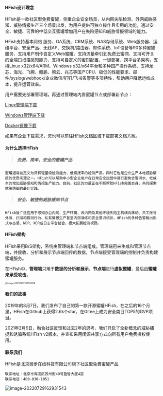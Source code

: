 #### HFish设计理念

HFish是一款社区型免费蜜罐，侧重企业安全场景，从内网失陷检测、外网威胁感知、威胁情报生产三个场景出发，为用户提供可独立操作且实用的功能，通过安全、敏捷、可靠的中低交互蜜罐增加用户在失陷感知和威胁情报领域的能力。



HFish支持基本网络 服务、OA系统、CRM系统、NAS存储系统、Web服务器、运维平台、安全产品、无线AP、交换机/路由器、邮件系统、IoT设备等90多种蜜罐服务、支持用户制作自定义Web蜜罐、支持流量牵引到免费云蜜网、支持可开关的全端口扫描感知能力、支持可自定义的蜜饵配置、一键部署、跨平台多架构，支持Linux x32/x64/ARM、Windows x32/x64平台和多种国产操作系统、支持龙芯、海光、飞腾、鲲鹏、腾云、兆芯等国产CPU、极低的性能要求、邮件/syslog/webhook/企业微信/钉钉/飞书告警等多项特性，帮助用户降低运维成本，提升运营效率。

用户需要先部署管理端，再通过管理端内置蜜罐节点或部署新节点：

[Linux管理端下载](https://hfish.net/#/2-2-linux)

[Windows管理端下载](https://hfish.net/#/2-3-windows)

[Docker镜像下载](https://hfish.net/#/2-1-docker)

如果有企业下载需求，您也可以前往[HFish文档区域](https://hfish.net/#/docs)下载部署文档方案。



#### 为什么选择HFish

> ##### 免费、简单、安全的蜜罐产品 ##### 
    蜜罐通常被定义为具有轻量级检测能力、低误报率的检测产品，同时它也是企业生产本地威胁情报的优质来源之一。HFish可以帮助中小型企业用户在日常安全运营中进行避免告警洪水、低成本的增加威胁感知和情报生产能力。目前，社区的力量正在不断帮助HFish完善自身，共同探索欺骗防御的最佳实践。

> ##### 安全、敏捷的威胁感知节点 ##### 
    HFish被广泛应用于感知办公内网、生产环境、云内网及其他环境失陷主机横向移动、员工账号外泄、扫描和探测行为、私有情报生产甚至内部演练和安全意识培训，HFish的多种告警输出形式与态感、NDR、XDR或日志平台结合，极大拓展检测视野。

#### HFish架构

HFish采用B/S架构，系统由管理端和节点端组成，管理端用来生成和管理节点端，并接收、分析和展示节点端回传的数据，节点端接受管理端的控制并负责构建蜜罐服务。

在HFish中，**管理端**只用于**数据的分析和展示**，**节点端**进行**虚拟蜜罐**，最后由**蜜罐来承受攻击**。

<img src="https://hfish.net/images/image-20210902163914134.png" alt="image-20210902163914134" style="zoom:50%;" />

#### 我们的故事

2019年的8月7日，我们发布了自己的第一款开源蜜罐HFish，在之后的16个月里，HFish在Github上获得2.6k个star，在Gitee上成为安全类目TOP5的GVP项目。 

2021年2月9日，融合社区反馈和过去2年的思考，我们开启了全新概念的威胁捕捉和诱骗系统HFish v2版本，并宣布采用闭源共享方式向所有用户免费授权使用。

#### 联系我们

HFish是北京微步在线科技有限公司旗下社区型免费蜜罐产品
```
联系地址：北京市海淀区苏州街49号盈智大厦4层
联系电话：400-030-1051
```

![image-20220729162931543](http://img.threatbook.cn/hfish/image-20220729162931543.png)
